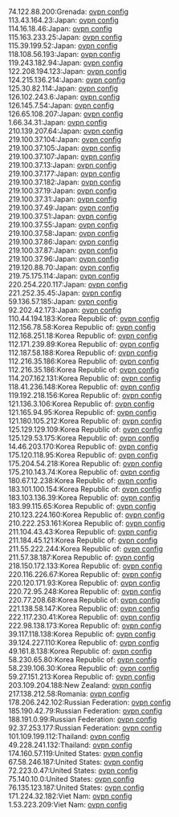 74.122.88.200:Grenada: [ovpn config](vpn/74_122_88_200.ovpn)  
113.43.164.23:Japan: [ovpn config](vpn/113_43_164_23.ovpn)  
114.16.18.46:Japan: [ovpn config](vpn/114_16_18_46.ovpn)  
115.163.233.25:Japan: [ovpn config](vpn/115_163_233_25.ovpn)  
115.39.199.52:Japan: [ovpn config](vpn/115_39_199_52.ovpn)  
118.108.56.193:Japan: [ovpn config](vpn/118_108_56_193.ovpn)  
119.243.182.94:Japan: [ovpn config](vpn/119_243_182_94.ovpn)  
122.208.194.123:Japan: [ovpn config](vpn/122_208_194_123.ovpn)  
124.215.136.214:Japan: [ovpn config](vpn/124_215_136_214.ovpn)  
125.30.82.114:Japan: [ovpn config](vpn/125_30_82_114.ovpn)  
126.102.243.6:Japan: [ovpn config](vpn/126_102_243_6.ovpn)  
126.145.7.54:Japan: [ovpn config](vpn/126_145_7_54.ovpn)  
126.65.108.207:Japan: [ovpn config](vpn/126_65_108_207.ovpn)  
1.66.34.31:Japan: [ovpn config](vpn/1_66_34_31.ovpn)  
210.139.207.64:Japan: [ovpn config](vpn/210_139_207_64.ovpn)  
219.100.37.104:Japan: [ovpn config](vpn/219_100_37_104.ovpn)  
219.100.37.105:Japan: [ovpn config](vpn/219_100_37_105.ovpn)  
219.100.37.107:Japan: [ovpn config](vpn/219_100_37_107.ovpn)  
219.100.37.13:Japan: [ovpn config](vpn/219_100_37_13.ovpn)  
219.100.37.177:Japan: [ovpn config](vpn/219_100_37_177.ovpn)  
219.100.37.182:Japan: [ovpn config](vpn/219_100_37_182.ovpn)  
219.100.37.19:Japan: [ovpn config](vpn/219_100_37_19.ovpn)  
219.100.37.31:Japan: [ovpn config](vpn/219_100_37_31.ovpn)  
219.100.37.49:Japan: [ovpn config](vpn/219_100_37_49.ovpn)  
219.100.37.51:Japan: [ovpn config](vpn/219_100_37_51.ovpn)  
219.100.37.55:Japan: [ovpn config](vpn/219_100_37_55.ovpn)  
219.100.37.58:Japan: [ovpn config](vpn/219_100_37_58.ovpn)  
219.100.37.86:Japan: [ovpn config](vpn/219_100_37_86.ovpn)  
219.100.37.87:Japan: [ovpn config](vpn/219_100_37_87.ovpn)  
219.100.37.96:Japan: [ovpn config](vpn/219_100_37_96.ovpn)  
219.120.88.70:Japan: [ovpn config](vpn/219_120_88_70.ovpn)  
219.75.175.114:Japan: [ovpn config](vpn/219_75_175_114.ovpn)  
220.254.220.117:Japan: [ovpn config](vpn/220_254_220_117.ovpn)  
221.252.35.45:Japan: [ovpn config](vpn/221_252_35_45.ovpn)  
59.136.57.185:Japan: [ovpn config](vpn/59_136_57_185.ovpn)  
92.202.42.173:Japan: [ovpn config](vpn/92_202_42_173.ovpn)  
110.44.194.183:Korea Republic of: [ovpn config](vpn/110_44_194_183.ovpn)  
112.156.78.58:Korea Republic of: [ovpn config](vpn/112_156_78_58.ovpn)  
112.168.251.18:Korea Republic of: [ovpn config](vpn/112_168_251_18.ovpn)  
112.171.239.89:Korea Republic of: [ovpn config](vpn/112_171_239_89.ovpn)  
112.187.58.188:Korea Republic of: [ovpn config](vpn/112_187_58_188.ovpn)  
112.216.35.186:Korea Republic of: [ovpn config](vpn/112_216_35_186.ovpn)  
112.216.35.186:Korea Republic of: [ovpn config](vpn/112_216_35_186.ovpn)  
114.207.162.131:Korea Republic of: [ovpn config](vpn/114_207_162_131.ovpn)  
118.41.236.148:Korea Republic of: [ovpn config](vpn/118_41_236_148.ovpn)  
119.192.218.156:Korea Republic of: [ovpn config](vpn/119_192_218_156.ovpn)  
121.136.3.106:Korea Republic of: [ovpn config](vpn/121_136_3_106.ovpn)  
121.165.94.95:Korea Republic of: [ovpn config](vpn/121_165_94_95.ovpn)  
121.180.105.212:Korea Republic of: [ovpn config](vpn/121_180_105_212.ovpn)  
125.129.129.109:Korea Republic of: [ovpn config](vpn/125_129_129_109.ovpn)  
125.129.53.175:Korea Republic of: [ovpn config](vpn/125_129_53_175.ovpn)  
14.46.203.170:Korea Republic of: [ovpn config](vpn/14_46_203_170.ovpn)  
175.120.118.95:Korea Republic of: [ovpn config](vpn/175_120_118_95.ovpn)  
175.204.54.218:Korea Republic of: [ovpn config](vpn/175_204_54_218.ovpn)  
175.210.143.74:Korea Republic of: [ovpn config](vpn/175_210_143_74.ovpn)  
180.67.12.238:Korea Republic of: [ovpn config](vpn/180_67_12_238.ovpn)  
183.101.100.154:Korea Republic of: [ovpn config](vpn/183_101_100_154.ovpn)  
183.103.136.39:Korea Republic of: [ovpn config](vpn/183_103_136_39.ovpn)  
183.99.115.65:Korea Republic of: [ovpn config](vpn/183_99_115_65.ovpn)  
210.123.224.160:Korea Republic of: [ovpn config](vpn/210_123_224_160.ovpn)  
210.222.253.161:Korea Republic of: [ovpn config](vpn/210_222_253_161.ovpn)  
211.104.43.43:Korea Republic of: [ovpn config](vpn/211_104_43_43.ovpn)  
211.184.45.121:Korea Republic of: [ovpn config](vpn/211_184_45_121.ovpn)  
211.55.222.244:Korea Republic of: [ovpn config](vpn/211_55_222_244.ovpn)  
211.57.38.187:Korea Republic of: [ovpn config](vpn/211_57_38_187.ovpn)  
218.150.172.133:Korea Republic of: [ovpn config](vpn/218_150_172_133.ovpn)  
220.116.226.67:Korea Republic of: [ovpn config](vpn/220_116_226_67.ovpn)  
220.120.171.93:Korea Republic of: [ovpn config](vpn/220_120_171_93.ovpn)  
220.72.95.248:Korea Republic of: [ovpn config](vpn/220_72_95_248.ovpn)  
220.77.208.68:Korea Republic of: [ovpn config](vpn/220_77_208_68.ovpn)  
221.138.58.147:Korea Republic of: [ovpn config](vpn/221_138_58_147.ovpn)  
222.117.230.41:Korea Republic of: [ovpn config](vpn/222_117_230_41.ovpn)  
222.98.138.173:Korea Republic of: [ovpn config](vpn/222_98_138_173.ovpn)  
39.117.118.138:Korea Republic of: [ovpn config](vpn/39_117_118_138.ovpn)  
39.124.227.110:Korea Republic of: [ovpn config](vpn/39_124_227_110.ovpn)  
49.161.8.138:Korea Republic of: [ovpn config](vpn/49_161_8_138.ovpn)  
58.230.65.80:Korea Republic of: [ovpn config](vpn/58_230_65_80.ovpn)  
58.239.106.30:Korea Republic of: [ovpn config](vpn/58_239_106_30.ovpn)  
59.27.151.213:Korea Republic of: [ovpn config](vpn/59_27_151_213.ovpn)  
203.109.204.188:New Zealand: [ovpn config](vpn/203_109_204_188.ovpn)  
217.138.212.58:Romania: [ovpn config](vpn/217_138_212_58.ovpn)  
178.206.242.102:Russian Federation: [ovpn config](vpn/178_206_242_102.ovpn)  
185.190.42.79:Russian Federation: [ovpn config](vpn/185_190_42_79.ovpn)  
188.191.0.99:Russian Federation: [ovpn config](vpn/188_191_0_99.ovpn)  
92.37.253.177:Russian Federation: [ovpn config](vpn/92_37_253_177.ovpn)  
101.109.199.112:Thailand: [ovpn config](vpn/101_109_199_112.ovpn)  
49.228.241.132:Thailand: [ovpn config](vpn/49_228_241_132.ovpn)  
174.160.57.119:United States: [ovpn config](vpn/174_160_57_119.ovpn)  
67.58.246.187:United States: [ovpn config](vpn/67_58_246_187.ovpn)  
72.223.0.47:United States: [ovpn config](vpn/72_223_0_47.ovpn)  
75.140.10.0:United States: [ovpn config](vpn/75_140_10_0.ovpn)  
76.135.123.187:United States: [ovpn config](vpn/76_135_123_187.ovpn)  
171.224.32.182:Viet Nam: [ovpn config](vpn/171_224_32_182.ovpn)  
1.53.223.209:Viet Nam: [ovpn config](vpn/1_53_223_209.ovpn)  
